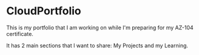 # CloudPortfolio

This is my portfolio that I am working on while I'm preparing for my AZ-104 certificate.

It has 2 main sections that I want to share: My Projects and my Learning.  





